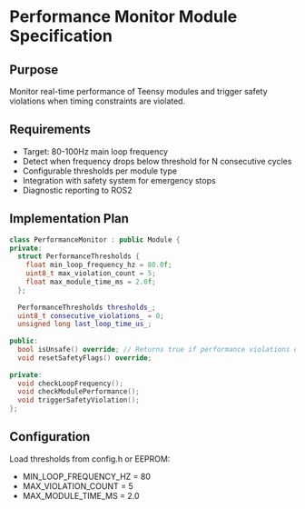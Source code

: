 # Performance Monitor Module Specification

## Purpose
Monitor real-time performance of Teensy modules and trigger safety violations when timing constraints are violated.

## Requirements
- Target: 80-100Hz main loop frequency
- Detect when frequency drops below threshold for N consecutive cycles
- Configurable thresholds per module type
- Integration with safety system for emergency stops
- Diagnostic reporting to ROS2

## Implementation Plan
```cpp
class PerformanceMonitor : public Module {
private:
  struct PerformanceThresholds {
    float min_loop_frequency_hz = 80.0f;
    uint8_t max_violation_count = 5;
    float max_module_time_ms = 2.0f;
  };
  
  PerformanceThresholds thresholds_;
  uint8_t consecutive_violations_ = 0;
  unsigned long last_loop_time_us_;
  
public:
  bool isUnsafe() override; // Returns true if performance violations detected
  void resetSafetyFlags() override;
  
private:
  void checkLoopFrequency();
  void checkModulePerformance();
  void triggerSafetyViolation();
};
```

## Configuration
Load thresholds from config.h or EEPROM:
- MIN_LOOP_FREQUENCY_HZ = 80
- MAX_VIOLATION_COUNT = 5  
- MAX_MODULE_TIME_MS = 2.0
